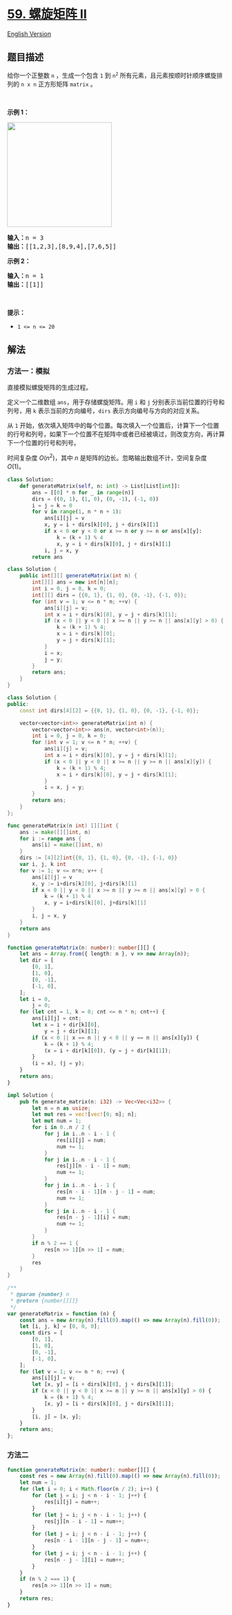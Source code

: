 # [59. 螺旋矩阵 II](https://leetcode.cn/problems/spiral-matrix-ii)

[English Version](/solution/0000-0099/0059.Spiral%20Matrix%20II/README_EN.md)

<!-- tags:数组,矩阵,模拟 -->

<!-- difficulty:中等 -->

## 题目描述

<!-- 这里写题目描述 -->

<p>给你一个正整数 <code>n</code> ，生成一个包含 <code>1</code> 到 <code>n<sup>2</sup></code> 所有元素，且元素按顺时针顺序螺旋排列的 <code>n x n</code> 正方形矩阵 <code>matrix</code> 。</p>

<p> </p>

<p><strong>示例 1：</strong></p>
<img alt="" src="https://fastly.jsdelivr.net/gh/doocs/leetcode@main/solution/0000-0099/0059.Spiral%20Matrix%20II/images/spiraln.jpg" style="width: 242px; height: 242px;" />
<pre>
<strong>输入：</strong>n = 3
<strong>输出：</strong>[[1,2,3],[8,9,4],[7,6,5]]
</pre>

<p><strong>示例 2：</strong></p>

<pre>
<strong>输入：</strong>n = 1
<strong>输出：</strong>[[1]]
</pre>

<p> </p>

<p><strong>提示：</strong></p>

<ul>
	<li><code>1 <= n <= 20</code></li>
</ul>

## 解法

### 方法一：模拟

直接模拟螺旋矩阵的生成过程。

定义一个二维数组 `ans`，用于存储螺旋矩阵。用 `i` 和 `j` 分别表示当前位置的行号和列号，用 `k` 表示当前的方向编号，`dirs` 表示方向编号与方向的对应关系。

从 `1` 开始，依次填入矩阵中的每个位置。每次填入一个位置后，计算下一个位置的行号和列号，如果下一个位置不在矩阵中或者已经被填过，则改变方向，再计算下一个位置的行号和列号。

时间复杂度 $O(n^2)$，其中 $n$ 是矩阵的边长。忽略输出数组不计，空间复杂度 $O(1)$。

<!-- tabs:start -->

```python
class Solution:
    def generateMatrix(self, n: int) -> List[List[int]]:
        ans = [[0] * n for _ in range(n)]
        dirs = ((0, 1), (1, 0), (0, -1), (-1, 0))
        i = j = k = 0
        for v in range(1, n * n + 1):
            ans[i][j] = v
            x, y = i + dirs[k][0], j + dirs[k][1]
            if x < 0 or y < 0 or x >= n or y >= n or ans[x][y]:
                k = (k + 1) % 4
                x, y = i + dirs[k][0], j + dirs[k][1]
            i, j = x, y
        return ans
```

```java
class Solution {
    public int[][] generateMatrix(int n) {
        int[][] ans = new int[n][n];
        int i = 0, j = 0, k = 0;
        int[][] dirs = {{0, 1}, {1, 0}, {0, -1}, {-1, 0}};
        for (int v = 1; v <= n * n; ++v) {
            ans[i][j] = v;
            int x = i + dirs[k][0], y = j + dirs[k][1];
            if (x < 0 || y < 0 || x >= n || y >= n || ans[x][y] > 0) {
                k = (k + 1) % 4;
                x = i + dirs[k][0];
                y = j + dirs[k][1];
            }
            i = x;
            j = y;
        }
        return ans;
    }
}
```

```cpp
class Solution {
public:
    const int dirs[4][2] = {{0, 1}, {1, 0}, {0, -1}, {-1, 0}};

    vector<vector<int>> generateMatrix(int n) {
        vector<vector<int>> ans(n, vector<int>(n));
        int i = 0, j = 0, k = 0;
        for (int v = 1; v <= n * n; ++v) {
            ans[i][j] = v;
            int x = i + dirs[k][0], y = j + dirs[k][1];
            if (x < 0 || y < 0 || x >= n || y >= n || ans[x][y]) {
                k = (k + 1) % 4;
                x = i + dirs[k][0], y = j + dirs[k][1];
            }
            i = x, j = y;
        }
        return ans;
    }
};
```

```go
func generateMatrix(n int) [][]int {
	ans := make([][]int, n)
	for i := range ans {
		ans[i] = make([]int, n)
	}
	dirs := [4][2]int{{0, 1}, {1, 0}, {0, -1}, {-1, 0}}
	var i, j, k int
	for v := 1; v <= n*n; v++ {
		ans[i][j] = v
		x, y := i+dirs[k][0], j+dirs[k][1]
		if x < 0 || y < 0 || x >= n || y >= n || ans[x][y] > 0 {
			k = (k + 1) % 4
			x, y = i+dirs[k][0], j+dirs[k][1]
		}
		i, j = x, y
	}
	return ans
}
```

```ts
function generateMatrix(n: number): number[][] {
    let ans = Array.from({ length: n }, v => new Array(n));
    let dir = [
        [0, 1],
        [1, 0],
        [0, -1],
        [-1, 0],
    ];
    let i = 0,
        j = 0;
    for (let cnt = 1, k = 0; cnt <= n * n; cnt++) {
        ans[i][j] = cnt;
        let x = i + dir[k][0],
            y = j + dir[k][1];
        if (x < 0 || x == n || y < 0 || y == n || ans[x][y]) {
            k = (k + 1) % 4;
            (x = i + dir[k][0]), (y = j + dir[k][1]);
        }
        (i = x), (j = y);
    }
    return ans;
}
```

```rust
impl Solution {
    pub fn generate_matrix(n: i32) -> Vec<Vec<i32>> {
        let n = n as usize;
        let mut res = vec![vec![0; n]; n];
        let mut num = 1;
        for i in 0..n / 2 {
            for j in i..n - i - 1 {
                res[i][j] = num;
                num += 1;
            }
            for j in i..n - i - 1 {
                res[j][n - i - 1] = num;
                num += 1;
            }
            for j in i..n - i - 1 {
                res[n - i - 1][n - j - 1] = num;
                num += 1;
            }
            for j in i..n - i - 1 {
                res[n - j - 1][i] = num;
                num += 1;
            }
        }
        if n % 2 == 1 {
            res[n >> 1][n >> 1] = num;
        }
        res
    }
}
```

```js
/**
 * @param {number} n
 * @return {number[][]}
 */
var generateMatrix = function (n) {
    const ans = new Array(n).fill(0).map(() => new Array(n).fill(0));
    let [i, j, k] = [0, 0, 0];
    const dirs = [
        [0, 1],
        [1, 0],
        [0, -1],
        [-1, 0],
    ];
    for (let v = 1; v <= n * n; ++v) {
        ans[i][j] = v;
        let [x, y] = [i + dirs[k][0], j + dirs[k][1]];
        if (x < 0 || y < 0 || x >= n || y >= n || ans[x][y] > 0) {
            k = (k + 1) % 4;
            [x, y] = [i + dirs[k][0], j + dirs[k][1]];
        }
        [i, j] = [x, y];
    }
    return ans;
};
```

<!-- tabs:end -->

### 方法二

<!-- tabs:start -->

```ts
function generateMatrix(n: number): number[][] {
    const res = new Array(n).fill(0).map(() => new Array(n).fill(0));
    let num = 1;
    for (let i = 0; i < Math.floor(n / 2); i++) {
        for (let j = i; j < n - i - 1; j++) {
            res[i][j] = num++;
        }
        for (let j = i; j < n - i - 1; j++) {
            res[j][n - i - 1] = num++;
        }
        for (let j = i; j < n - i - 1; j++) {
            res[n - i - 1][n - j - 1] = num++;
        }
        for (let j = i; j < n - i - 1; j++) {
            res[n - j - 1][i] = num++;
        }
    }
    if (n % 2 === 1) {
        res[n >> 1][n >> 1] = num;
    }
    return res;
}
```

<!-- tabs:end -->

<!-- end -->

